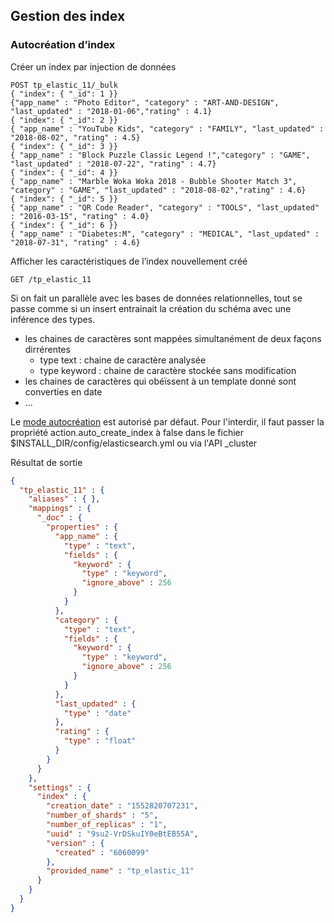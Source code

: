 ## Gestion des index
### Autocréation d’index

Créer un index par injection de données
```shell
POST tp_elastic_11/_bulk
{ "index": { "_id": 1 }}
{"app_name" : "Photo Editor", "category" : "ART-AND-DESIGN", "last_updated" : "2018-01-06","rating" : 4.1}
{ "index": { "_id": 2 }}
{ "app_name" : "YouTube Kids", "category" : "FAMILY", "last_updated" : "2018-08-02", "rating" : 4.5}
{ "index": { "_id": 3 }}      
{ "app_name" : "Block Puzzle Classic Legend !","category" : "GAME", "last_updated" : "2018-07-22", "rating" : 4.7}
{ "index": { "_id": 4 }}      
{ "app_name" : "Marble Woka Woka 2018 - Bubble Shooter Match 3", "category" : "GAME", "last_updated" : "2018-08-02","rating" : 4.6}
{ "index": { "_id": 5 }}      
{ "app_name" : "QR Code Reader", "category" : "TOOLS", "last_updated" : "2016-03-15", "rating" : 4.0}
{ "index": { "_id": 6 }}      
{ "app_name" : "Diabetes:M", "category" : "MEDICAL", "last_updated" : "2018-07-31", "rating" : 4.6}
```


Afficher les caractéristiques de l’index nouvellement créé
```shell
GET /tp_elastic_11
```

Si on fait un parallèle avec les bases de données relationnelles, tout se passe comme si un insert entrainait la création du schéma avec une inférence des types.
* les chaines de caractères sont mappées simultanément de deux façons dirrérentes
    * type text : chaine de caractère analysée
    * type keyword : chaine de caractère stockée sans modification
* les chaines de caractères qui obéïssent à un template donné sont converties en date
* ... 

Le [mode autocréation](https://www.elastic.co/guide/en/elasticsearch/reference/master/docs-index_.html) est autorisé par défaut. Pour l'interdir, il faut passer la propriété action.auto_create_index à false dans le fichier $INSTALL_DIR/config/elasticsearch.yml ou via l'API _cluster


Résultat de sortie
```json
{
  "tp_elastic_11" : {
    "aliases" : { },
    "mappings" : {
      "_doc" : {
        "properties" : {
          "app_name" : {
            "type" : "text",
            "fields" : {
              "keyword" : {
                "type" : "keyword",
                "ignore_above" : 256
              }
            }
          },
          "category" : {
            "type" : "text",
            "fields" : {
              "keyword" : {
                "type" : "keyword",
                "ignore_above" : 256
              }
            }
          },
          "last_updated" : {
            "type" : "date"
          },
          "rating" : {
            "type" : "float"
          }
        }
      }
    },
    "settings" : {
      "index" : {
        "creation_date" : "1552820707231",
        "number_of_shards" : "5",
        "number_of_replicas" : "1",
        "uuid" : "9su2-VrDSkuIY0eBtEB55A",
        "version" : {
          "created" : "6060099"
        },
        "provided_name" : "tp_elastic_11"
      }
    }
  }
}
```
